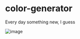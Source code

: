 # color-generator
Every day something new, I guess

![image](https://user-images.githubusercontent.com/89873995/230452786-4709b806-2c1b-4008-9404-d5178df54197.png)
